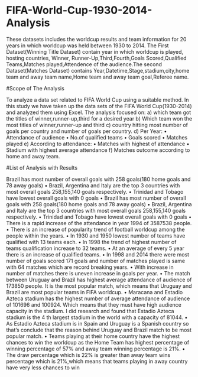 # FIFA-World-Cup-1930-2014-Analysis
These datasets includes the worldcup results and team information for 20 years in which worldcup was held between 1930 to 2014. The First Dataset(Winning Title Dataset) contain year in which worldcup is played, hosting countries, Winner, Runner-Up,Third,Fourth,Goals Scored,Qualified Teams,Matches played,Attendence of the audience.The second Dataset(Matches Dataset) contains Year,Datetime,Stage,stadium,city,home team and away team name,Home team and away team goal,Referee name.


#Scope of The Analysis

To analyze a data set related to FIFA World Cup using a suitable method. In this study we have taken up the data sets of the FIFA World Cup(1930-2014) and analyzed them using Excel. The analysis focused on: a) which team got the titles of winner,runner-up,third for a desired year b) Which team won the most titles of winner,runner-up and third c) country hitting most number of goals per country and number of goals per country. d) Per Year: • Attendance of audience • No.of qualified teams • Goals scored • Matches played e) According to attendance: • Matches with highest of attendance • Stadium with highest average attendance f) Matches outcome according to home and away team.

#List of Analysis with Results

Brazil has most number of overall goals with 258 goals(180 home goals and 78 away goals)
• Brazil, Argentina and Italy are the top 3 countries with most overall goals 258,155,140 goals respectively. 
• Trinidad and Tobago have lowest overall goals with 0 goals 
• Brazil has most number of overall goals with 258 goals(180 home goals and 78 away goals) 
• Brazil, Argentina and Italy are the top 3 countries with most overall goals 258,155,140 goals respectively. • Trinidad and Tobago have lowest overall goals with 0 goals
• There is a rapid increase of the attendance in year 1994 of 3587538 people. 
• There is an increase of popularity trend of football worldcup among the people within the years.
• In 1930 and 1950 lowest number of teams have qualified with 13 teams each.
• In 1998 the trend of highest number of teams qualification increase to 32 teams. 
• At an average of every 5 year there is an increase of qualified teams. • In 1998 and 2014 there were most number of goals scored 171 goals and number of matches played is same with 64 matches which are record breaking years.
• With increase in number of matches there is uneven increase in goals per year.
• The match between Uruguay and Brazil has highest average attendance of audience of 173850 people. It is the most popular match, which means that Uruguay and Brazil are most popular teams in FIFA worldcup. 
• Maracana and Estadio Azteca stadium has the highest number of average attendance of audience of 101696 and 100924. Which means that they must have high audience capacity in the stadium. I did research and found that Estadio Azteca stadium is the 4 th largest stadium in the world with a capacity of 81044. 
• As Estadio Azteca stadium is in Spain and Uruguay is a Spanish country so that’s conclude that the reason behind Uruguay and Brazil match to be most popular match. 
• Teams playing at their home country have the highest chances to win the worldcup as the Home Team has highest percentage of winning percentage of 57% and away team winning percentage is 21%.
• The draw percentage which is 22% is greater than away team wins percentage which is 21%,which means that teams playing in away country have very less chances to win
